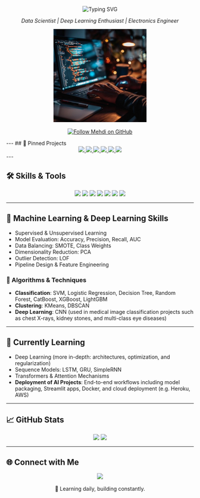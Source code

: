 <p align="center">
  <img src="https://readme-typing-svg.demolab.com?font=Fira+Code&weight=500&size=24&pause=1000&color=FF0000&center=true&vCenter=true&width=435&lines=Hi+there+%2C+I'm+Mehdi+Ghelich" alt="Typing SVG" />
</p>

<p align="center">
  <em>Data Scientist | Deep Learning Enthusiast | Electronics Engineer</em>
</p>

<p align="center">
  <img src="assets/coding-late-night-stockcake.jpg" width="250" alt="Late night coding in dark room"/>
</p>

<p align="center">
  <a href="https://github.com/mehdighelich1379?tab=followers">
    <img src="https://img.shields.io/badge/Follow-Mehdi%20Ghelich-c0c0c0?style=for-the-badge&logo=github&logoColor=white" alt="Follow Mehdi on GitHub"/>
  </a>
</p>
---
## 📌 Pinned Projects

<div align="center">

  <a href="https://github.com/mehdighelich1379/Smart-Fraud-Detection">
    <img src="https://github-readme-stats.vercel.app/api/pin/?username=mehdighelich1379&repo=Smart-Fraud-Detection&theme=default" />
  </a>
  <a href="https://github.com/mehdighelich1379/insurAI">
    <img src="https://github-readme-stats.vercel.app/api/pin/?username=mehdighelich1379&repo=insurAI&theme=default" />
  </a>

  <a href="https://github.com/mehdighelich1379/churn-prediction-ml-dl">
    <img src="https://github-readme-stats.vercel.app/api/pin/?username=mehdighelich1379&repo=churn-prediction-ml-dl&theme=default" />
  </a>
  <a href="https://github.com/mehdighelich1379/Heart_Disease">
    <img src="https://github-readme-stats.vercel.app/api/pin/?username=mehdighelich1379&repo=Heart_Disease&theme=default" />
  </a>

  <a href="https://github.com/mehdighelich1379/OCT-Retinal-Disease-Detection-CNN">
    <img src="https://github-readme-stats.vercel.app/api/pin/?username=mehdighelich1379&repo=OCT-Retinal-Disease-Detection-CNN&theme=default" />
  </a>
  <a href="https://github.com/mehdighelich1379/Chest-Xray-Pneumonia-Prediction">
    <img src="https://github-readme-stats.vercel.app/api/pin/?username=mehdighelich1379&repo=Chest-Xray-Pneumonia-Prediction&theme=default" />
  </a>

</div>
---

## 🛠️ Skills & Tools

<p align="center">
  <img src="https://img.shields.io/badge/Python-3776AB?logo=python&logoColor=white"/>
  <img src="https://img.shields.io/badge/MySQL-005C84?logo=mysql&logoColor=white"/>
  <img src="https://img.shields.io/badge/scikit--learn-F7931E?logo=scikit-learn&logoColor=white"/>
  <img src="https://img.shields.io/badge/TensorFlow-FF6F00?logo=tensorflow&logoColor=white"/>
  <img src="https://img.shields.io/badge/Keras-D00000?logo=keras&logoColor=white"/>
  <img src="https://img.shields.io/badge/Streamlit-FF4B4B?logo=streamlit&logoColor=white"/>
  <img src="https://img.shields.io/badge/Jupyter-F37626?logo=jupyter&logoColor=white"/>
</p>

---

## 🧠 Machine Learning & Deep Learning Skills

- Supervised & Unsupervised Learning  
- Model Evaluation: Accuracy, Precision, Recall, AUC  
- Data Balancing: SMOTE, Class Weights  
- Dimensionality Reduction: PCA  
- Outlier Detection: LOF  
- Pipeline Design & Feature Engineering  

### 📌 Algorithms & Techniques
- **Classification**: SVM, Logistic Regression, Decision Tree, Random Forest, CatBoost, XGBoost, LightGBM  
- **Clustering**: KMeans, DBSCAN  
- **Deep Learning**: CNN (used in medical image classification projects such as chest X-rays, kidney stones, and multi-class eye diseases)

---

## 🧬 Currently Learning

- Deep Learning (more in-depth: architectures, optimization, and regularization)
- Sequence Models: LSTM, GRU, SimpleRNN  
- Transformers & Attention Mechanisms  
- **Deployment of AI Projects**: End-to-end workflows including model packaging, Streamlit apps, Docker, and cloud deployment (e.g. Heroku, AWS)

---

## 📈 GitHub Stats

<p align="center">
  <img src="https://github-readme-stats.vercel.app/api?username=mehdighelich1379&show_icons=true&theme=radical" width="400"/>
  <img src="https://github-readme-streak-stats.herokuapp.com/?user=mehdighelich1379&theme=radical" width="400"/>
</p>

---

## 🌐 Connect with Me

<p align="center">
  <a href="https://www.linkedin.com/in/mehdighelich">
    <img src="https://img.shields.io/badge/LinkedIn-blue?logo=linkedin&style=for-the-badge"/>
  </a>
</p>

<p align="center">🚀 Learning daily, building constantly.</p>
